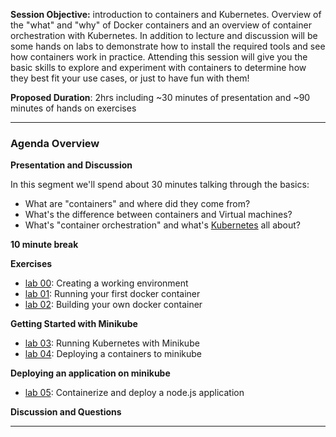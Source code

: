 
**Session Objective:**  introduction to containers and Kubernetes. Overview of the "what" and "why" of Docker containers and an overview of container orchestration with Kubernetes. In addition to lecture and discussion will be some hands on labs to demonstrate how to install the required tools and see how containers work in practice. Attending this session will give you the basic skills to explore and experiment with containers to determine how they best fit your use cases, or just to have fun with them!

**Proposed Duration**: 2hrs including ~30 minutes of presentation and ~90 minutes of hands on exercises

---

### Agenda Overview

**Presentation and Discussion**

In this segment we'll spend about 30 minutes talking through the basics:
- What are "containers" and where did they come from?
- What's the difference between containers and Virtual machines?
- What's "container orchestration" and what's [Kubernetes](https://kubernetes.io/) all about?

**10 minute break**

**Exercises**

- [lab 00](lab00/README.md): Creating a working environment
- [lab 01](lab01/README.md): Running your first docker container
- [lab 02](lab02/README.md): Building your own docker container

**Getting Started with Minikube**

- [lab 03](lab03/README.md): Running Kubernetes with Minikube
- [lab 04](lab04/README.md): Deploying a containers to minikube

**Deploying an application on minikube**

- [lab 05](lab05/README.md): Containerize and deploy a node.js application

**Discussion and Questions**

---
